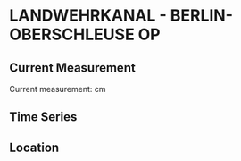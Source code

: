 # LANDWEHRKANAL - BERLIN-OBERSCHLEUSE OP

## Current Measurement

Current measurement: <Value topic="rivers/pegel-online/LWK/BERLIN-OBERSCHLEUSE OP/measurementValue"/> cm

## Time Series

<TimeSeries topic="rivers/pegel-online/LWK/BERLIN-OBERSCHLEUSE OP/measurementValue" period="week" />

## Location

<WorldMap>
  <Marker lat="52.49827807831053" lon="13.449729991452957" labelTopic="rivers/pegel-online/LWK/BERLIN-OBERSCHLEUSE OP" />
</WorldMap>
